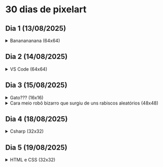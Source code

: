 # 30 dias de pixelart

## Dia 1 (13/08/2025)

<details>
    <summary>Bananananana (64x64)</summary> 
    <img src="dia01/banana/banana.png">
</details>

## Dia 2 (14/08/2025)

<details>
    <summary>VS Code (64x64)</summary> 
    <img title="1.0" src="dia02/vscode/vscode1.0.png">
    <img title="2.0" src="dia02/vscode/vscode2.0.png">
    <!-- <img title="2.0 com borda" src="dia02/vscode/vscode2.0_borda.png"> -->
</details>

## Dia 3 (15/08/2025)

<details>
    <summary>Gato??? (16x16)</summary> 
    <img title="1.0" src="dia03/gato.png">
    <img title="2.0" src="dia03/gato2.0.png">
</details>

<details>
    <summary>Cara meio robô bizarro que surgiu de uns rabiscos aleatórios (48x48)</summary> 
    <img src="dia03/seila.png">
</details>

## Dia 4 (18/08/2025)

<details>
    <summary>Csharp (32x32)</summary> 
    <img title="C#" src="dia04/csharp.png">
</details>

## Dia 5 (19/08/2025)

<details>
    <summary>HTML e CSS (32x32)</summary> 
    <img title="HTML" src="dia05/html/html_github.png">
    <img title="CSS" src="dia05/css/css_github.png">
</details>